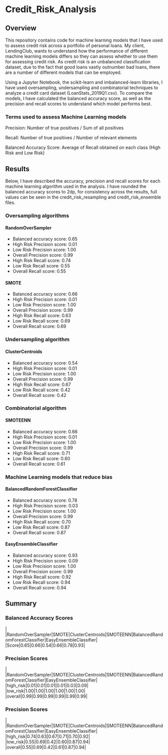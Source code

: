 # Credit_Risk_Analysis
## Overview
This repository contains code for machine learning models that I have used to assess credit risk across a portfolio of personal loans. My client, LendingClub, wants to understand how the performance of different machine learning models differs so they can assess whether to use them for assessing credit risk. As credit risk is an unbalanced classification dataset, due to the fact that good loans vastly outnumber bad loans, there are a number of different models that can be employed. 

Using a Jupyter Notebook, the scikit-learn and imbalanced-learn libraries, I have used oversampling, undersampling and combinatorial techniques to analyze a credit card dataset (LoanStats_2019Q1.csv). To compare the models, I have calculated the balanced accuracy score, as well as the precision and recall scores to understand which model performs best. 

### Terms used to assess Machine Learning models
Precision: Number of true positives / Sum of all positives

Recall: Number of true positives / Number of relevant elements

Balanced Accuracy Score: Average of Recall obtained on each class (High Risk and Low Risk)

## Results
Below, I have described the accuracy, precision and recall scores for each machine learning algorithm used in the analysis. I have rounded the balanced accuracy scores to 2dp, for consistency across the results, full values can be seen in the credit_risk_resampling and credit_risk_ensemble files. 

### Oversampling algorithms
#### RandomOverSampler
- Balanced accuracy score: 0.65
- High Risk Precision score: 0.01
- Low Risk Precision score: 1.00
- Overall Precision score: 0.99
- High Risk Recall score: 0.74
- Low Risk Recall score: 0.55
- Overall Recall score: 0.55

#### SMOTE
- Balanced accuracy score: 0.66
- High Risk Precision score: 0.01
- Low Risk Precision score: 1.00
- Overall Precision score: 0.99
- High Risk Recall score: 0.63
- Low Risk Recall score: 0.69
- Overall Recall score: 0.69

### Undersampling algorithm
#### ClusterCentroids
- Balanced accuracy score: 0.54
- High Risk Precision score: 0.01
- Low Risk Precision score: 1.00
- Overall Precision score: 0.99
- High Risk Recall score: 0.67
- Low Risk Recall score: 0.42
- Overall Recall score: 0.42

### Combinatorial algorithm
#### SMOTEENN
- Balanced accuracy score: 0.66
- High Risk Precision score: 0.01
- Low Risk Precision score: 1.00
- Overall Precision score: 0.99
- High Risk Recall score: 0.71
- Low Risk Recall score: 0.60
- Overall Recall score: 0.61

### Machine Learning models that reduce bias
#### BalancedRandomForestClassifier
- Balanced accuracy score: 0.78
- High Risk Precision score: 0.03
- Low Risk Precision score: 1.00
- Overall Precision score: 0.99
- High Risk Recall score: 0.70
- Low Risk Recall score: 0.87
- Overall Recall score: 0.87

#### EasyEnsembleClassifier
- Balanced accuracy score: 0.93
- High Risk Precision score: 0.09
- Low Risk Precision score: 1.00
- Overall Precision score: 0.99
- High Risk Recall score: 0.92
- Low Risk Recall score: 0.94
- Overall Recall score: 0.94

## Summary
### Balanced Accuracy Scores
|	|RandomOverSampler|SMOTE|ClusterCentroids|SMOTEENN|BalancedRandomForestClassifier|EasyEnsembleClassifier|
|Score|0.65|0.66|0.54|0.66|0.78|0.93|

### Precision Scores
|	|RandomOverSampler|SMOTE|ClusterCentroids|SMOTEENN|BalancedRandomForestClassifier|EasyEnsembleClassifier|
|high_risk|0.01|0.01|0.01|0.01|0.03|0.09|
|low_risk|1.00|1.00|1.00|1.00|1.00|1.00|
|overall|0.99|0.99|0.99|0.99|0.99|0.99|

### Precision Scores
|	|RandomOverSampler|SMOTE|ClusterCentroids|SMOTEENN|BalancedRandomForestClassifier|EasyEnsembleClassifier|
|high_risk|0.74|0.63|0.67|0.71|0.70|0.92|
|low_risk|0.55|0.69|0.42|0.60|0.87|0.94|
|overall|0.55|0.69|0.42|0.61|0.87|0.94|

